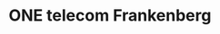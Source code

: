 ---
title: "ONE telecom Frankenberg"
url: /frankenberg-eder/one-telecom-frankenberg/
shop: Handy
---